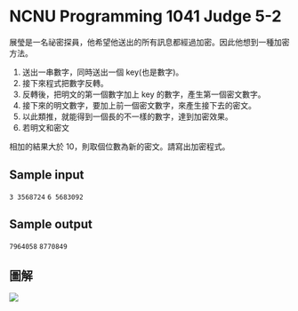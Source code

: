 ﻿# NCNU Programming 1041 Judge 5-2

展瑩是一名祕密探員，他希望他送出的所有訊息都經過加密。因此他想到一種加密方法。

1. 送出一串數字，同時送出一個 key(也是數字)。
2. 接下來程式把數字反轉。
3. 反轉後，把明文的第一個數字加上 key 的數字，產生第一個密文數字。
4. 接下來的明文數字，要加上前一個密文數字，來產生接下去的密文。
5. 以此類推，就能得到一個長的不一樣的數字，達到加密效果。
6. 若明文和密文

相加的結果大於 10，則取個位數為新的密文。請寫出加密程式。

## Sample input

`3 3568724`
`6 5683092`

## Sample output

`7964058`
`8770849`

## 圖解

![](https://i.imgur.com/gbNtOP7.jpg)
